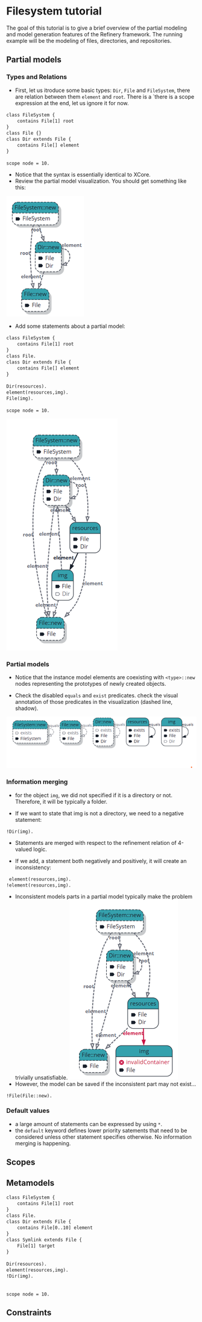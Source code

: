 # Filesystem tutorial

The goal of this tutorial is to give a brief overview of the partial modeling and model generation features of the Refinery framework. The running example will be the modeling of files, directories, and repositories.

## Partial models

### Types and Relations

- First, let us itroduce some basic types: `Dir`,  `File` and `FileSystem`, there are relation between them `element` and `root`. There is a `there is a scope expression at the end, let us ignore it for now.

```
class FileSystem {
    contains File[1] root
}
class File {}
class Dir extends File {
    contains File[] element
}

scope node = 10.
```

- Notice that the syntax is essentially identical to XCore.
- Review the partial model visualization. You should get something like this:
  
![alt text](https://github.com/graphs4value/refinery-tutorials/blob/main/filesystem/fig1.png)

- Add some statements about a partial model:

```
class FileSystem {
    contains File[1] root
}
class File.
class Dir extends File {
    contains File[] element
}

Dir(resources).
element(resources,img).
File(img).

scope node = 10.
```

![alt text](https://github.com/graphs4value/refinery-tutorials/blob/main/filesystem/fig2.png)

### Partial models
- Notice that the instance model elements are coexisting with ```<type>::new``` nodes representing the prototypes of newly created objects.

- Check the disabled `equals` and `exist` predicates. check the visual annotation of those predicates in the visualization (dashed line, shadow).

![alt text](https://github.com/graphs4value/refinery-tutorials/blob/main/filesystem/fig3.png)

### Information merging

- for the object `img`, we did not specified if it is a directory or not. Therefore, it will be typically a folder.

- If we want to state that img is not a directory, we need to a negative statement:
```
!Dir(img).
```
- Statements are merged with respect to the refinement relation of 4-valued logic.
  
- If we add, a statement both negatively and positively, it will create an inconsistency:

```
 element(resources,img).
!element(resources,img).
```

- Inconsistent models parts in a partial model typically make the problem trivially unsatisfiable.
![alt text](https://github.com/graphs4value/refinery-tutorials/blob/main/filesystem/fig4.png)
- However, the model can be saved if the inconsistent part may not exist...

```
!File(File::new).
```

### Default values

- a large amount of statements can be expressed by using ```*```.
- the ```default``` keyword defines lower priority satements that need to be considered unless other statement specifies otherwise. No information merging is happening. 

## Scopes

## Metamodels

```
class FileSystem {
    contains File[1] root
}
class File.
class Dir extends File {
    contains File[0..10] element
}
class Symlink extends File {
    File[1] target
}

Dir(resources).
element(resources,img).
!Dir(img).


scope node = 10.
```

## Constraints
